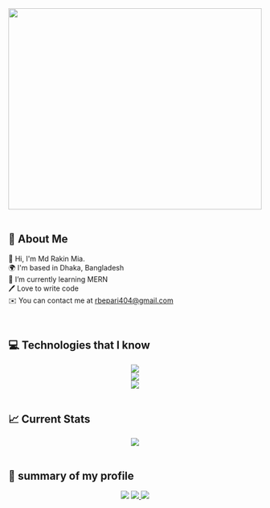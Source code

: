 <!-- ![The San Juan Mountains are beautiful!](https://i.ibb.co/yk6dgCK/Black-and-White-Simple-Minimalist-Futuristic-Gaming-You-Tube-Banner-1.png "San Juan Mountains") -->

<div align="senter" wigth="100%">
<img style="width: 100%; height: 400px" src="https://i.ibb.co/P92HVBt/Visual-Chart-Page-Iteration-7-1.jpg" />
</div>

 <br />

## 🚀 About Me

👋 Hi, I'm Md Rakin Mia. <br />
🌍 I'm based in Dhaka, Bangladesh <br />
🌱 I’m currently learning MERN <br />
🖊️ Love to write code <br />
✉️ You can contact me at rbepari404@gmail.com

 <br />

## 💻 Technologies that I know

<div align="center">
  <a href="https://skillicons.dev">
    <img src="https://skillicons.dev/icons?i=js,css,html,nodejs,tailwindcss" />
  </a>
</div>

<div align="center">
  <a href="https://skillicons.dev">
    <img src="https://skillicons.dev/icons?i=react,express,mongodb,next,firebase" />
  </a>
</div>
<div align="center">
  <a href="https://skillicons.dev">
    <img src="https://skillicons.dev/icons?i=bootstrap,github,figma,mui" />
  </a>
</div>

 <br />

## 📈 Current Stats

<div align="center">
<!-- [![GitHub Streak](https://github-readme-streak-stats.herokuapp.com?user=Rakibki&theme=react&date_format=j%20M%5B%20Y%5D)](https://git.io/streak-stats) -->
<img src="https://github-readme-streak-stats.herokuapp.com?user=Rakibki&theme=react&date_format=j%20M%5B%20Y%5D)]">
</img>
</div>

 <br />

## 👀 summary of my profile
<div align="center">
  <!-- ![](http://github-profile-summary-cards.vercel.app/api/cards/profile-details?username=Rakibki&theme=dark) -->
  <img src="http://github-profile-summary-cards.vercel.app/api/cards/profile-details?username=Rakibki&theme=dark"></img>

  <a href="https://skillicons.dev">
    <img src=http://github-profile-summary-cards.vercel.app/api/cards/stats?username=Rakibki&theme=dark />
  </a>
  <a href="https://skillicons.dev">
    <img src=http://github-profile-summary-cards.vercel.app/api/cards/repos-per-language?username=Rakibki&theme=dark
 />
  </a>
</div>
